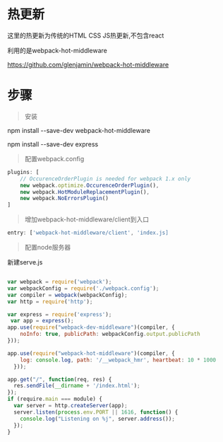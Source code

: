 # 热更新

这里的热更新为传统的HTML CSS JS热更新,不包含react

利用的是webpack-hot-middleware

https://github.com/glenjamin/webpack-hot-middleware

# 步骤

> 安装

npm install --save-dev webpack-hot-middleware

npm install --save-dev express
> 配置webpack.config

```javascript
plugins: [
    // OccurenceOrderPlugin is needed for webpack 1.x only 
    new webpack.optimize.OccurenceOrderPlugin(),
    new webpack.HotModuleReplacementPlugin(),
    new webpack.NoErrorsPlugin()
]
```

>  增加webpack-hot-middleware/client到入口

```javascript
entry: ['webpack-hot-middleware/client', 'index.js]
```

> 配置node服务器


新建serve.js

```javascript

var webpack = require('webpack');
var webpackConfig = require('./webpack.config');
var compiler = webpack(webpackConfig);
var http = require('http');

var express = require('express');
 var app = express();
app.use(require("webpack-dev-middleware")(compiler, {
    noInfo: true, publicPath: webpackConfig.output.publicPath
}));

app.use(require("webpack-hot-middleware")(compiler, {
    log: console.log, path: '/__webpack_hmr', heartbeat: 10 * 1000
  }));

app.get("/", function(req, res) {
  res.sendFile(__dirname + '/index.html');
});
if (require.main === module) {
  var server = http.createServer(app);
  server.listen(process.env.PORT || 1616, function() {
    console.log("Listening on %j", server.address());
  });
}
```